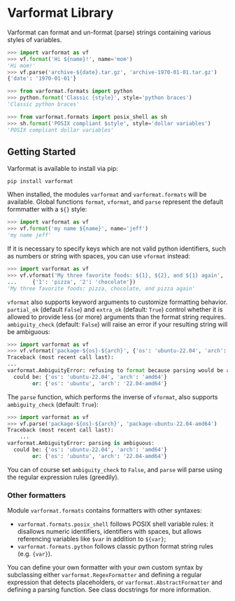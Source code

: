 # Varformat Library
Varformat can format and un-format (parse) strings containing various styles of variables.
```python
>>> import varformat as vf
>>> vf.format('Hi ${name}!', name='mom')
'Hi mom!'
>>> vf.parse('archive-${date}.tar.gz', 'archive-1970-01-01.tar.gz')
{'date': '1970-01-01'}

>>> from varformat.formats import python
>>> python.format('Classic {style}', style='python braces')
'Classic python braces'

>>> from varformat.formats import posix_shell as sh
>>> sh.format('POSIX compliant $style', style='dollar variables')
'POSIX compliant dollar variables'

```

## Getting Started
Varformat is available to install via pip:
```
pip install varformat
```

When installed, the modules `varformat` and `varformat.formats` will be available. Global functions `format`, `vformat`, and `parse` represent the default formmatter with a `${}` style:
```python
>>> import varformat as vf
>>> vf.format('my name ${name}', name='jeff')
'my name jeff'

```

If it is necessary to specify keys which are not valid python identifiers, such as numbers or string with spaces, you can use `vformat` instead:
```python
>>> import varformat as vf
>>> vf.vformat('My three favorite foods: ${1}, ${2}, and ${1} again',
...     {'1': 'pizza', '2': 'chocolate'})
'My three favorite foods: pizza, chocolate, and pizza again'

```

`vformat` also supports keyword arguments to customize formatting behavior. `partial_ok` (default `False`) and `extra_ok` (default: `True`) control whether it is allowed to provide less (or more) arguments than the format string requires. `ambiguity_check` (default: `False`) will raise an error if your resulting string will be ambiguous:
```python
>>> import varformat as vf
>>> vf.vformat('package-${os}-${arch}', {'os': 'ubuntu-22.04', 'arch': 'amd64'}, ambiguity_check=True)
Traceback (most recent call last):
...
varformat.AmbiguityError: refusing to format because parsing would be ambiguous:
  could be: {'os': 'ubuntu-22.04', 'arch': 'amd64'}
        or: {'os': 'ubuntu', 'arch': '22.04-amd64'}

```

The `parse` function, which performs the inverse of `vformat`, also supports `ambiguity_check` (default: `True`):
```python
>>> import varformat as vf
>>> vf.parse('package-${os}-${arch}', 'package-ubuntu-22.04-amd64')
Traceback (most recent call last):
    ...
varformat.AmbiguityError: parsing is ambiguous:
  could be: {'os': 'ubuntu-22.04', 'arch': 'amd64'}
        or: {'os': 'ubuntu', 'arch': '22.04-amd64'}

```

You can of course set `ambiguity_check` to `False`, and `parse` will parse using the regular expression rules (greedily).

### Other formatters
Module `varformat.formats` contains formatters with other syntaxes:
- `varformat.formats.posix_shell` follows POSIX shell variable rules: it disallows numeric identifiers, identifiers with spaces, but allows referencing variables like `$var` in addition to `${var}`;
- `varformat.formats.python` follows classic python format string rules (e.g. `{var}`).

You can define your own formatter with your own custom syntax by subclassing either `varformat.RegexFormatter` and defining a regular expression that detects placeholders, or `varformat.AbstractFormatter` and defining a parsing function. See class docstrings for more information.
